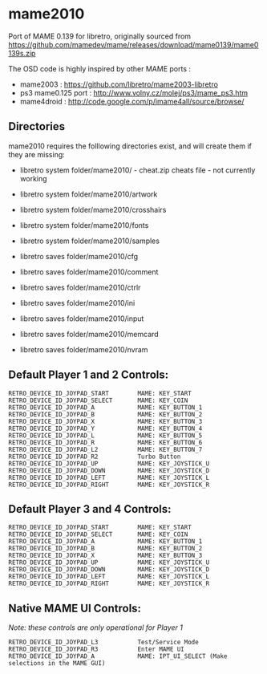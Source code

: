 # mame2010

Port of MAME 0.139 for libretro, originally sourced from https://github.com/mamedev/mame/releases/download/mame0139/mame0139s.zip

The OSD code is highly inspired by other MAME ports :
 
- mame2003 : https://github.com/libretro/mame2003-libretro
- ps3 mame0.125 port     : http://www.volny.cz/molej/ps3/mame_ps3.htm
- mame4droid             : http://code.google.com/p/imame4all/source/browse/

## Directories

mame2010 requires the folllowing directories exist, and will create them if they are missing:

* libretro system folder/mame2010/ - cheat.zip cheats file - not currently working
* libretro system folder/mame2010/artwork
* libretro system folder/mame2010/crosshairs
* libretro system folder/mame2010/fonts
* libretro system folder/mame2010/samples

* libretro saves folder/mame2010/cfg
* libretro saves folder/mame2010/comment
* libretro saves folder/mame2010/ctrlr
* libretro saves folder/mame2010/ini
* libretro saves folder/mame2010/input
* libretro saves folder/mame2010/memcard
* libretro saves folder/mame2010/nvram


## Default Player 1 and 2 Controls: 

	RETRO_DEVICE_ID_JOYPAD_START		MAME: KEY_START
	RETRO_DEVICE_ID_JOYPAD_SELECT		MAME: KEY_COIN
	RETRO_DEVICE_ID_JOYPAD_A		    MAME: KEY_BUTTON_1
	RETRO_DEVICE_ID_JOYPAD_B		    MAME: KEY_BUTTON_2
	RETRO_DEVICE_ID_JOYPAD_X		    MAME: KEY_BUTTON_3
	RETRO_DEVICE_ID_JOYPAD_Y		    MAME: KEY_BUTTON_4
	RETRO_DEVICE_ID_JOYPAD_L 		    MAME: KEY_BUTTON_5
	RETRO_DEVICE_ID_JOYPAD_R		    MAME: KEY_BUTTON_6
	RETRO_DEVICE_ID_JOYPAD_L2		    MAME: KEY_BUTTON_7
	RETRO_DEVICE_ID_JOYPAD_R2		    Turbo Button
	RETRO_DEVICE_ID_JOYPAD_UP		    MAME: KEY_JOYSTICK_U
	RETRO_DEVICE_ID_JOYPAD_DOWN		    MAME: KEY_JOYSTICK_D
	RETRO_DEVICE_ID_JOYPAD_LEFT		    MAME: KEY_JOYSTICK_L
	RETRO_DEVICE_ID_JOYPAD_RIGHT		MAME: KEY_JOYSTICK_R

## Default Player 3 and 4 Controls: 

	RETRO_DEVICE_ID_JOYPAD_START		MAME: KEY_START
	RETRO_DEVICE_ID_JOYPAD_SELECT		MAME: KEY_COIN
	RETRO_DEVICE_ID_JOYPAD_A		    MAME: KEY_BUTTON_1
	RETRO_DEVICE_ID_JOYPAD_B		    MAME: KEY_BUTTON_2
	RETRO_DEVICE_ID_JOYPAD_X		    MAME: KEY_BUTTON_3
	RETRO_DEVICE_ID_JOYPAD_UP		    MAME: KEY_JOYSTICK_U
	RETRO_DEVICE_ID_JOYPAD_DOWN		    MAME: KEY_JOYSTICK_D
	RETRO_DEVICE_ID_JOYPAD_LEFT		    MAME: KEY_JOYSTICK_L
	RETRO_DEVICE_ID_JOYPAD_RIGHT		MAME: KEY_JOYSTICK_R
    
## Native MAME UI Controls:

_Note: these controls are only operational for Player 1_

	RETRO_DEVICE_ID_JOYPAD_L3		    Test/Service Mode
    RETRO_DEVICE_ID_JOYPAD_R3           Enter MAME UI
	RETRO_DEVICE_ID_JOYPAD_A		    MAME: IPT_UI_SELECT (Make selections in the MAME GUI)
      